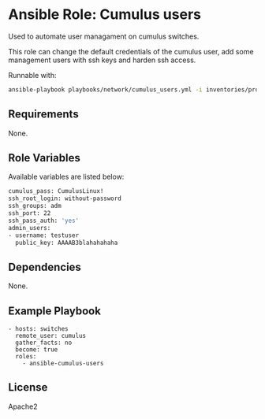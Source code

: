 # Ansible Role: Cumulus users

Used to automate user managament on cumulus switches.

This role can change the default credentials of the cumulus user, add some management users with ssh keys and harden ssh access.

Runnable with:
```bash
ansible-playbook playbooks/network/cumulus_users.yml -i inventories/production
```

## Requirements

None.

## Role Variables

Available variables are listed below:
```bash
cumulus_pass: CumulusLinux!
ssh_root_login: without-password
ssh_groups: adm
ssh_port: 22
ssh_pass_auth: 'yes'
admin_users:
- username: testuser
  public_key: AAAAB3blahahahaha
```

## Dependencies

None.

## Example Playbook

    - hosts: switches
      remote_user: cumulus
      gather_facts: no
      become: true
      roles:
        - ansible-cumulus-users

## License

Apache2
